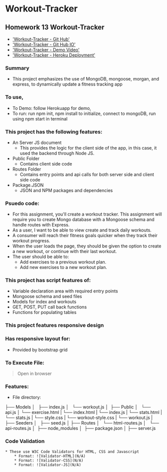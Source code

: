 # Workout-Tracker
## Homework 13 Workout-Tracker

* ['Workout-Tracker - Git Hub'](https://github.com/jamierachael/Workout-Tracker)
* ['Workout-Tracker - Git Hub IO']( https://jamierachael.github.io/Workout-Tracker/)
* ['Workout-Tracker - Demo Video'](https://drive.google.com/file/d/1d6yBfyxm4c_GSpIwdrbi7kIV76JczAH0/view)
* ['Workout-Tracker - Heroku Deployment'](https://aqueous-fortress-83537.herokuapp.com/)


### Summary
* This project emphasizes the use of MongoDB, mongoose, morgan, and express, to dynamically update a fitness tracking app

### To use, 
* To Demo: follow Herokuapp for demo, 
* To run: run npm init, npm install to initialize, connect to mongoDB, run using npm start in terminal

### This project has the following features: 
* An Server JS document
    * This provides the logic for the client side of the app, in this case, it used the backend through Node JS. 
* Public Folder
    * Contains client side code
* Routes Folder
    * Contains entry points and api calls for both server side and client side code
* Package.JSON
    * JSON and NPM packages and dependencies 

### Psuedo code:  
* For this assignment, you'll create a workout tracker. This assignment will require you to create Mongo database with a Mongoose schema and handle routes with Express.
* As a user, I want to be able to view create and track daily workouts.
* A consumer will reach their fitness goals quicker when they track their workout progress.
* When the user loads the page, they should be given the option to create a new workout, or continue with their last workout.
* The user should be able to:
    * Add exercises to a previous workout plan.
    * Add new exercises to a new workout plan.

### This project has script features of:
* Variable declaration area with required entry points
* Mongoose schema and seed files
* Models for index and workouts
* GET, POST, PUT call back functions 
* Functions for populating tables

### This project features responsive design
### Has responsive layout for: 
* Provided by bootstrap grid

### To Execute File:
> Open in browser

### Features: 
* File directory: 

├── Models
│   ├── index.js
│   └── workout.js
│ 
├── Public
│   └── api.js
│   └── exercise.html
|   └── index.html
|   └── index.js
|   └── stats.html
|   └── stats.js
|   └── style.css
|   └── workout-style.css
|   └── workout.js
|
├── Seeders
│   ├── seed.js
│
├── Routes
│   └── html-routes.js
│   └── api-routes.js
│ 
├── node_modules
│ 
├── package.json
│
├── server.js


### Code Validation 
    * These use W3C Code Validators for HTML, CSS and Javascript
        * Format: ![Validator-HTML](N/A)
        * Format: ![Validator-CSS](N/A)
        * Format: ![Validator-JS](N/A)
        










